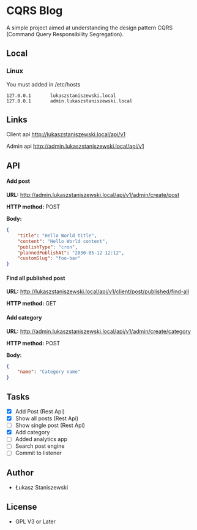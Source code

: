 # CQRS Blog

A simple project aimed at understanding the design pattern
CQRS (Command Query Responsibility Segregation).

## Local

### Linux

You must added in /etc/hosts

```
127.0.0.1       lukaszstaniszewski.local
127.0.0.1       admin.lukaszstaniszewski.local
```

## Links

Client api http://lukaszstaniszewski.local/api/v1

Admin api http://admin.lukaszstaniszewski.local/api/v1

## API

#### Add post

**URL:** http://admin.lukaszstaniszewski.local/api/v1/admin/create/post

**HTTP method:** POST

**Body:**

```json
{
	"title": "Hello World title",
	"content": "Hello World content",
	"publishType": "cron",
	"plannedPublishAt": "2030-05-12 12:12",
	"customSlug": "foo-bar"
}
```

#### Find all published post

**URL:** http://lukaszstaniszewski.local/api/v1/client/post/published/find-all

**HTTP method:** GET

#### Add category

**URL:** http://admin.lukaszstaniszewski.local/api/v1/admin/create/category

**HTTP method:** POST

**Body:**

```json
{
	"name": "Category name"
}
```

## Tasks

- [x] Add Post (Rest Api)
- [x] Show all posts (Rest Api)
- [ ] Show single post (Rest Api)
- [x] Add category
- [ ] Added analytics app
- [ ] Search post engine
- [ ] Commit to listener

## Author

* Łukasz Staniszewski

## License

* GPL V3 or Later
